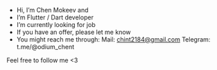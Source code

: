 - Hi, I’m Chen Mokeev and
- I’m Flutter / Dart developer
- I’m currently looking for job
- If you have an offer, please let me know
- You might reach me through:
Mail: chint2184@gmail.com
Telegram: t.me/@odium_chent

Feel free to follow me <3
<!---
ChentMokeev/ChentMokeev is a ✨ special ✨ repository because its `README.md` (this file) appears on your GitHub profile.
You can click the Preview link to take a look at your changes.
--->

